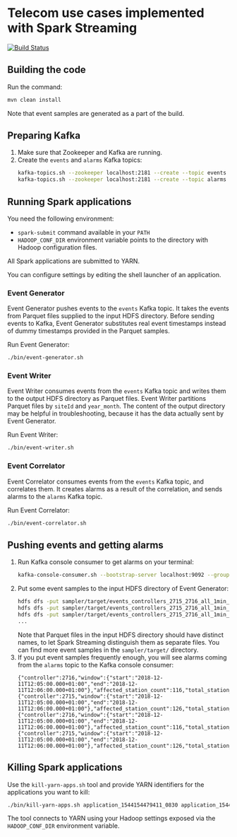 # Telecom use cases implemented with Spark Streaming

[![Build Status](https://travis-ci.com/tashoyan/telecom-streaming.svg?branch=master)](https://travis-ci.com/tashoyan/telecom-streaming)

## Building the code

Run the command:
```bash
mvn clean install
```
Note that event samples are generated as a part of the build.

## Preparing Kafka

1. Make sure that Zookeeper and Kafka are running.
1. Create the `events` and `alarms` Kafka topics:
   ```bash
   kafka-topics.sh --zookeeper localhost:2181 --create --topic events --partitions 5 --replication-factor 1
   kafka-topics.sh --zookeeper localhost:2181 --create --topic alarms --partitions 5 --replication-factor 1
   ```

## Running Spark applications

You need the following environment:
- `spark-submit` command available in your `PATH`
- `HADOOP_CONF_DIR` environment variable points to the directory with Hadoop configuration files.

All Spark applications are submitted to YARN.

You can configure settings by editing the shell launcher of an application.

### Event Generator

Event Generator pushes events to the `events` Kafka topic.
It takes the events from Parquet files supplied to the input HDFS directory.
Before sending events to Kafka,
Event Generator substitutes real event timestamps instead of dummy timestamps provided in the Parquet samples.

Run Event Generator:
```bash
./bin/event-generator.sh
```

### Event Writer

Event Writer consumes events from the `events` Kafka topic
and writes them to the output HDFS directory as Parquet files.
Event Writer partitions Parquet files by `siteId` and `year_month`.
The content of the output directory may be helpful in troubleshooting,
because it has the data actually sent by Event Generator.

Run Event Writer:
```bash
./bin/event-writer.sh
```

### Event Correlator

Event Correlator consumes events from the `events` Kafka topic, and correlates them.
It creates alarms as a result of the correlation, and sends alarms to the `alarms` Kafka topic. 

Run Event Correlator:
```bash
./bin/event-correlator.sh
```

## Pushing events and getting alarms

1. Run Kafka console consumer to get alarms on your terminal:
   ```bash
   kafka-console-consumer.sh --bootstrap-server localhost:9092 --group alarms --topic alarms
   ```
1. Put some event samples to the input HDFS directory of Event Generator:
   ```bash
   hdfs dfs -put sampler/target/events_controllers_2715_2716_all_1min_uniq.parquet /stream/input/events1.parquet
   hdfs dfs -put sampler/target/events_controllers_2715_2716_all_1min_uniq.parquet /stream/input/events2.parquet
   hdfs dfs -put sampler/target/events_controllers_2715_2716_all_1min_uniq.parquet /stream/input/events3.parquet
   ...
   ```
   Note that Parquet files in the input HDFS directory should have distinct names,
   to let Spark Streaming distinguish them as separate files.
   You can find more event samples in the `sampler/target/` directory.
1. If you put event samples frequently enough,
   you will see alarms coming from the `alarms` topic to the Kafka console consumer:
   ```text
   {"controller":2716,"window":{"start":"2018-12-11T12:05:00.000+01:00","end":"2018-12-11T12:06:00.000+01:00"},"affected_station_count":116,"total_station_count":116}
   {"controller":2715,"window":{"start":"2018-12-11T12:05:00.000+01:00","end":"2018-12-11T12:06:00.000+01:00"},"affected_station_count":126,"total_station_count":126}
   {"controller":2716,"window":{"start":"2018-12-11T12:05:00.000+01:00","end":"2018-12-11T12:06:00.000+01:00"},"affected_station_count":116,"total_station_count":116}
   {"controller":2715,"window":{"start":"2018-12-11T12:05:00.000+01:00","end":"2018-12-11T12:06:00.000+01:00"},"affected_station_count":126,"total_station_count":126}
   ```

## Killing Spark applications

Use the `kill-yarn-apps.sh` tool and provide YARN identifiers for the applications you want to kill:
```bash
./bin/kill-yarn-apps.sh application_1544154479411_0830 application_1544154479411_0831 application_1544154479411_0837
```
The tool connects to YARN using your Hadoop settings exposed via the `HADOOP_CONF_DIR` environment variable.
